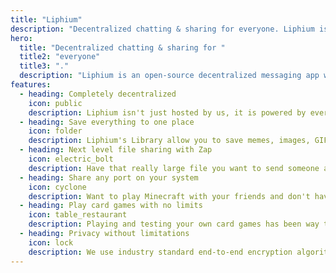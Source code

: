 ```yaml
---
title: "Liphium"
description: "Decentralized chatting & sharing for everyone. Liphium is both a messenger and a sharing platform built on a decentralized foundation."
hero:
  title: "Decentralized chatting & sharing for "
  title2: "everyone"
  title3: "."
  description: "Liphium is an open-source decentralized messaging app where you can communicate with anyone without connecting to a central managed server. We give you this power while not compromising on features and safety while even having things no other messenger can do."
features:
  - heading: Completely decentralized
    icon: public
    description: Liphium isn't just hosted by us, it is powered by everyone. This means that anyone in the world, yes even you, can create your own Liphium server and use all of the features with anyone on the network without limitations, just like Email.
  - heading: Save everything to one place
    icon: folder
    description: Liphium's Library allow you to save memes, images, GIFs and (in the future) even audio into one central place. No more meme folders, you can access everything right in the app from all of your devices. Let's make memes great again!
  - heading: Next level file sharing with Zap
    icon: electric_bolt
    description: Have that really large file you want to send someone and that you can't upload to a cloud provider? Zap can transfer files directly to the receiver at the speed of your internet connection. And that works with any file of any size.
  - heading: Share any port on your system
    icon: cyclone
    description: Want to play Minecraft with your friends and don't have a server? With Warp directly integrated into Liphium you can share the port with the click of a button. And all your friends will be able to directly join the fun.
  - heading: Play card games with no limits
    icon: table_restaurant
    description: Playing and testing your own card games has been way too hard for way too long. Liphium has an integrated table that allows you to play just like on a real table with your friends. And yes, that includes anyone on Liphium.
  - heading: Privacy without limitations
    icon: lock
    description: We use industry standard end-to-end encryption algorithms and libraries to ensure that all of your data is safe. Yes, that includes your messages, friend requests, files and everything you upload to the platform. 
---
```

